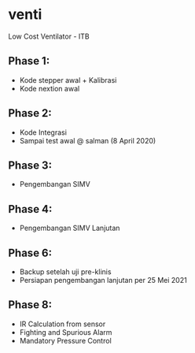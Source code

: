 # venti
Low Cost Ventilator - ITB

## Phase 1:
- Kode stepper awal + Kalibrasi
- Kode nextion awal

## Phase 2:
- Kode Integrasi
- Sampai test awal @ salman (8 April 2020)

## Phase 3:
- Pengembangan SIMV

## Phase 4:
- Pengembangan SIMV Lanjutan

## Phase 6:
- Backup setelah uji pre-klinis
- Persiapan pengembangan lanjutan per 25 Mei 2021

## Phase 8:
- IR Calculation from sensor
- Fighting and Spurious Alarm
- Mandatory Pressure Control
